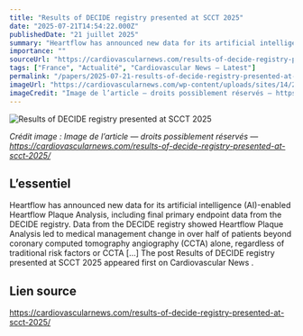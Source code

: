 ```yaml
---
title: "Results of DECIDE registry presented at SCCT 2025"
date: "2025-07-21T14:54:22.000Z"
publishedDate: "21 juillet 2025"
summary: "Heartflow has announced new data for its artificial intelligence (AI)-enabled Heartflow Plaque Analysis, including final primary endpoint data from the DECIDE registry. Data from the DECIDE registry showed Heartflow Plaque Analysis led to medical management change in over half of patients beyond coronary computed tomography angiography (CCTA) alone, regardless of traditional risk factors or CCTA [&#8230;] The post Results of DECIDE registry presented at SCCT 2025 appeared first on Cardiovascular News ."
importance: ""
sourceUrl: "https://cardiovascularnews.com/results-of-decide-registry-presented-at-scct-2025/"
tags: ["France", "Actualité", "Cardiovascular News — Latest"]
permalink: "/papers/2025-07-21-results-of-decide-registry-presented-at-scct-2025"
imageUrl: "https://cardiovascularnews.com/wp-content/uploads/sites/14/2017/11/HeartFlowFFRct-feature.png"
imageCredit: "Image de l’article — droits possiblement réservés — https://cardiovascularnews.com/results-of-decide-registry-presented-at-scct-2025/"
---
```


![Results of DECIDE registry presented at SCCT 2025](https://cardiovascularnews.com/wp-content/uploads/sites/14/2017/11/HeartFlowFFRct-feature.png)

*Crédit image : Image de l’article — droits possiblement réservés — https://cardiovascularnews.com/results-of-decide-registry-presented-at-scct-2025/*

## L’essentiel

Heartflow has announced new data for its artificial intelligence (AI)-enabled Heartflow Plaque Analysis, including final primary endpoint data from the DECIDE registry. Data from the DECIDE registry showed Heartflow Plaque Analysis led to medical management change in over half of patients beyond coronary computed tomography angiography (CCTA) alone, regardless of traditional risk factors or CCTA [&#8230;] The post Results of DECIDE registry presented at SCCT 2025 appeared first on Cardiovascular News .

## Lien source

https://cardiovascularnews.com/results-of-decide-registry-presented-at-scct-2025/
